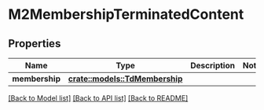 # M2MembershipTerminatedContent

## Properties

Name | Type | Description | Notes
------------ | ------------- | ------------- | -------------
**membership** | [**crate::models::TdMembership**](TD_Membership.md) |  | 

[[Back to Model list]](../README.md#documentation-for-models) [[Back to API list]](../README.md#documentation-for-api-endpoints) [[Back to README]](../README.md)


